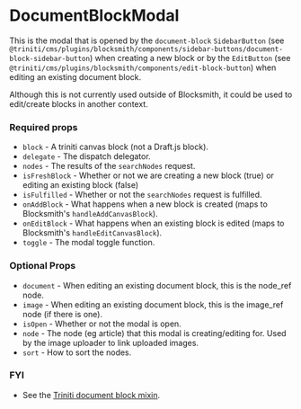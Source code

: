 # DocumentBlockModal

This is the modal that is opened by the `document-block` `SidebarButton` (see `@triniti/cms/plugins/blocksmith/components/sidebar-buttons/document-block-sidebar-button`) when creating a new block or by the `EditButton` (see `@triniti/cms/plugins/blocksmith/components/edit-block-button`) when editing an existing document block.

Although this is not currently used outside of Blocksmith, it could be used to edit/create blocks in another context.

### Required props
+ `block`        - A triniti canvas block (not a Draft.js block).
+ `delegate`     - The dispatch delegator.
+ `nodes`        - The results of the `searchNodes` request.
+ `isFreshBlock` - Whether or not we are creating a new block (true) or editing an existing block (false)
+ `isFulfilled`  - Whether or not the `searchNodes` request is fulfilled.
+ `onAddBlock`   - What happens when a new block is created (maps to Blocksmith's `handleAddCanvasBlock`).
+ `onEditBlock`  - What happens when an existing block is edited (maps to Blocksmith's `handleEditCanvasBlock`).
+ `toggle`       - The modal toggle function.

### Optional Props
+ `document`     - When editing an existing document block, this is the node_ref node.
+ `image`        - When editing an existing document block, this is the image_ref node (if there is one).
+ `isOpen`       - Whether or not the modal is open.
+ `node`         - The node (eg article) that this modal is creating/editing for. Used by the image uploader to link uploaded images.
+ `sort`         - How to sort the nodes.

### FYI
+ See the [Triniti document block mixin](https://github.com/triniti/schemas/tree/master/schemas/triniti/canvas/mixin/document-block).
